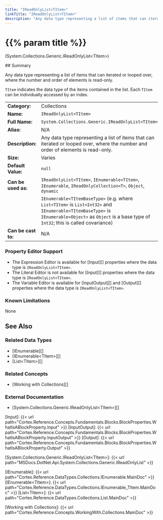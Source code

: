 ```yaml
---
title: "IReadOnlyList<TItem>"
linkTitle: "IReadOnlyList<TItem>"
description: "Any data type representing a list of items that can iterated or looped over, where the number and order of elements is read-only."
---
```

# {{% param title %}}

<p class="namespace">(System.Collections.Generic.IReadOnlyList&lt;TItem&gt;)</p>
## Summary

Any data type representing a list of items that can iterated or looped over, where the number and order of elements is read-only.

`TItem` indicates the data type of the items contained in the list. Each `TItem` can be individually accessed by an index.

| | |
|-|-|
| **Category:**          | Collections                                                   |
| **Name:**              | `IReadOnlyList<TItem>`                                                 |
| **Full Name:**         | `System.Collections.Generic.IReadOnlyList<TItem>`                      |
| **Alias:**             | N/A                                                           |
| **Description:**       | Any data type representing a list of items that can iterated or looped over, where the number and order of elements is read-only.                                                                                   |
| **Size:**              | Varies                                                        |
| **Default Value:**     | `null`                                                        |
| **Can be used as:**    | `IReadOnlyList<TItem>`, `IEnumerable<TItem>`, `IEnumerable`, `IReadOnlyCollection<T>`, `Object`, `dynamic` |
|                        | `IEnumerable<TItemBaseType>` (e.g. where `List<TItem>` is `List<Int32>` and `IEnumerable<TItemBaseType>` is `IEnumerable<Object>` as `Object` is a base type of `Int32`; this is called covariance) |
| **Can be cast to:**    |  N/A    |

### Property Editor Support

* The Expression Editor is available for [Input][] properties where the data type is `IReadOnlyList<TItem>`.
* The Literal Editor is not available for [Input][] properties where the data type is `IReadOnlyList<TItem>`.
* The Variable Editor is available for [InputOutput][] and [Output][] properties where the data type is `IReadOnlyList<TItem>`.

### Known Limitations

None

## See Also

### Related Data Types

* [IEnumerable][]
* [IEnumerable&lt;TItem&gt;][]
* [List&lt;TItem&gt;][]

### Related Concepts

* [Working with Collections][]

### External Documentation

* [System.Collections.Generic.IReadOnlyList&lt;TItem&gt;][]

[Input]: {{< url path="Cortex.Reference.Concepts.Fundamentals.Blocks.BlockProperties.WhatIsABlockProperty.Input" >}}
[InputOutput]: {{< url path="Cortex.Reference.Concepts.Fundamentals.Blocks.BlockProperties.WhatIsABlockProperty.InputOutput" >}}
[Output]: {{< url path="Cortex.Reference.Concepts.Fundamentals.Blocks.BlockProperties.WhatIsABlockProperty.Output" >}}

[System.Collections.Generic.IReadOnlyList&lt;TItem&gt;]: {{< url path="MSDocs.DotNet.Api.System.Collections.Generic.IReadOnlyList" >}}

[IEnumerable]: {{< url path="Cortex.Reference.DataTypes.Collections.IEnumerable.MainDoc" >}}
[IEnumerable&lt;TItem&gt;]: {{< url path="Cortex.Reference.DataTypes.Collections.IEnumerable_TItem.MainDoc" >}}
[List&lt;TItem&gt;]: {{< url path="Cortex.Reference.DataTypes.Collections.List.MainDoc" >}}

[Working with Collections]: {{< url path="Cortex.Reference.Concepts.WorkingWith.Collections.MainDoc" >}}
